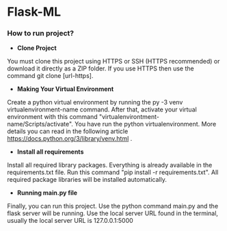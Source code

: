 # Flask-ML

### How to run project?
- **Clone Project**
  
You must clone this project using HTTPS or SSH (HTTPS recommended) or download it directly as a ZIP folder. If you use HTTPS then use the command git clone [url-https]. 

- **Making Your Virtual Environment**
  
Create a python virtual environment by running the py -3 venv virtualenvironment-name command. After that, activate your virtual environment with this command "virtualenvirontment-name/Scripts/activate". You have run the python virtualenvironment. More details you can read in the following article https://docs.python.org/3/library/venv.html .

- **Install all requirements**
  
Install all required library packages. Everything is already available in the requirements.txt file. Run this command "pip install -r requirements.txt". All required package libraries will be installed automatically.

- **Running main.py file**
  
Finally, you can run this project. Use the python command main.py and the flask server will be running. Use the local server URL found in the terminal, usually the local server URL is 127.0.0.1:5000

